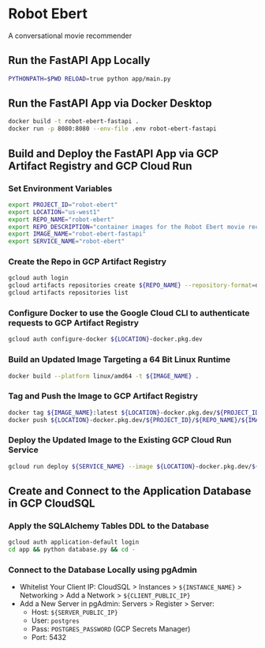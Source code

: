 # Robot Ebert

A conversational movie recommender

## Run the FastAPI App Locally

```bash
PYTHONPATH=$PWD RELOAD=true python app/main.py
```

## Run the FastAPI App via Docker Desktop

```bash
docker build -t robot-ebert-fastapi .
docker run -p 8080:8080 --env-file .env robot-ebert-fastapi
```

## Build and Deploy the FastAPI App via GCP Artifact Registry and GCP Cloud Run

### Set Environment Variables

```bash
export PROJECT_ID="robot-ebert"
export LOCATION="us-west1"
export REPO_NAME="robot-ebert"
export REPO_DESCRIPTION="container images for the Robot Ebert movie recommender application"
export IMAGE_NAME="robot-ebert-fastapi"
export SERVICE_NAME="robot-ebert"
```

### Create the Repo in GCP Artifact Registry

```bash
gcloud auth login
gcloud artifacts repositories create ${REPO_NAME} --repository-format=docker --location=${LOCATION} --description=${REPO_DESCRIPTION}
gcloud artifacts repositories list
```

### Configure Docker to use the Google Cloud CLI to authenticate requests to GCP Artifact Registry

```bash
gcloud auth configure-docker ${LOCATION}-docker.pkg.dev
```

### Build an Updated Image Targeting a 64 Bit Linux Runtime

```bash
docker build --platform linux/amd64 -t ${IMAGE_NAME} .
```

### Tag and Push the Image to GCP Artifact Registry

```bash
docker tag ${IMAGE_NAME}:latest ${LOCATION}-docker.pkg.dev/${PROJECT_ID}/${REPO_NAME}/${IMAGE_NAME}:latest
docker push ${LOCATION}-docker.pkg.dev/${PROJECT_ID}/${REPO_NAME}/${IMAGE_NAME}:latest
```

### Deploy the Updated Image to the Existing GCP Cloud Run Service

```bash
gcloud run deploy ${SERVICE_NAME} --image ${LOCATION}-docker.pkg.dev/${PROJECT_ID}/${REPO_NAME}/${IMAGE_NAME}:latest --platform managed --region $LOCATION
```

## Create and Connect to the Application Database in GCP CloudSQL

### Apply the SQLAlchemy Tables DDL to the Database

```bash
gcloud auth application-default login
cd app && python database.py && cd -
```

### Connect to the Database Locally using pgAdmin

* Whitelist Your Client IP: CloudSQL > Instances > `${INSTANCE_NAME}` > Networking > Add a Network > `${CLIENT_PUBLIC_IP}`
* Add a New Server in pgAdmin: Servers > Register > Server:
    * Host: `${SERVER_PUBLIC_IP}`
    * User: `postgres`
    * Pass: `POSTGRES_PASSWORD` (GCP Secrets Manager)
    * Port: 5432
